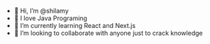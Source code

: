 - 👋 Hi, I’m @shilamy
- 👀 I love Java Programing
- 🌱 I’m currently learning React and Next.js
- 💞️ I’m looking to collaborate with anyone just to crack knowledge


<!---
shilamy/shilamy is a ✨ special ✨ repository because its `README.md` (this file) appears on your GitHub profile.
You can click the Preview link to take a look at your changes.
--->
